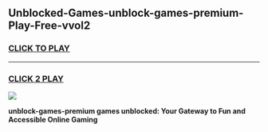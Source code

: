 
## Unblocked-Games-unblock-games-premium-Play-Free-vvol2
<h3>
<a href="https://premium76.site?title=unblock-games-premium&ref=19M">CLICK TO PLAY</a></h3>
<hr>

<h3>
<a href="https://premium76.site?title=unblock-games-premium&ref=19M">CLICK 2 PLAY</a>
  
</h3>

<a href="https://premium76.site?title=unblock-games-premium&ref=19M"><img src="https://clearcache.store/games.png"></a>


**unblock-games-premium games unblocked: Your Gateway to Fun and Accessible Online Gaming**
